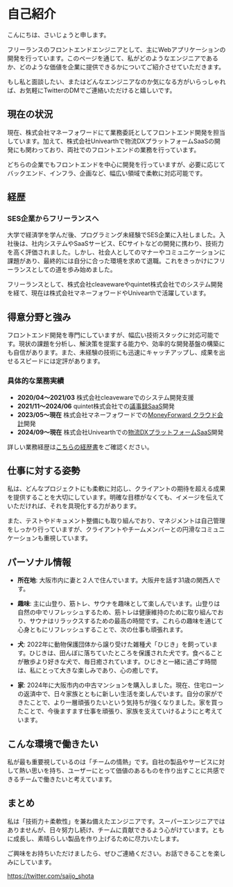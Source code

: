 # 自己紹介

こんにちは、さいじょうと申します。

フリーランスのフロントエンドエンジニアとして、主にWebアプリケーションの開発を行っています。このページを通じて、私がどのようなエンジニアであるか、どのような価値を企業に提供できるかについてご紹介させていただきます。

もし私と面談したい、またはどんなエンジニアなのか気になる方がいらっしゃれば、お気軽にTwitterのDMでご連絡いただけると嬉しいです。

## 現在の状況
現在、株式会社マネーフォワードにて業務委託としてフロントエンド開発を担当しています。加えて、株式会社Univearthで物流DXプラットフォームSaaSの開発にも関わっており、両社でのフロントエンドの業務を行っています。

どちらの企業でもフロントエンドを中心に開発を行っていますが、必要に応じてバックエンド、インフラ、企画など、幅広い領域で柔軟に対応可能です。

## 経歴
### SES企業からフリーランスへ
大学で経済学を学んだ後、プログラミング未経験でSES企業に入社しました。入社後は、社内システムやSaaSサービス、ECサイトなどの開発に携わり、技術力を高く評価されました。しかし、社会人としてのマナーやコミュニケーションに課題があり、最終的には自分に合った環境を求めて退職。これをきっかけにフリーランスとしての道を歩み始めました。

フリーランスとして、株式会社cleavewareやquintet株式会社でのシステム開発を経て、現在は株式会社マネーフォワードやUnivearthで活躍しています。

## 得意分野と強み
フロントエンド開発を専門にしていますが、幅広い技術スタックに対応可能です。現状の課題を分析し、解決策を提案する能力や、効率的な開発基盤の構築にも自信があります。また、未経験の技術にも迅速にキャッチアップし、成果を出せるスピードには定評があります。

### 具体的な業務実績
- **2020/04〜2021/03** 株式会社cleavewareでのシステム開発支援
- **2021/11〜2024/06** quintet株式会社での[議事録SaaS](https://one-minutes.com/)開発
- **2023/05〜現在** 株式会社マネーフォワードでの[MoneyForward クラウド会計](https://biz.moneyforward.com/accounting/)開発
- **2024/09〜現在** 株式会社Univearthでの[物流DXプラットフォームSaaS](https://www.lifti.jp/carriers)開発

詳しい業務経歴は[こちらの経歴書](https://www.systemya-saijo.com/career)をご確認ください。

## 仕事に対する姿勢
私は、どんなプロジェクトにも柔軟に対応し、クライアントの期待を超える成果を提供することを大切にしています。明確な目標がなくても、イメージを伝えていただければ、それを具現化する力があります。

また、テストやドキュメント整備にも取り組んでおり、マネジメントは自己管理をしっかり行っていますが、クライアントやチームメンバーとの円滑なコミュニケーションも重視しています。

## パーソナル情報

- **所在地**: 大阪市内に妻と２人で住んでいます。大阪弁を話す31歳の関西人です。

- **趣味**: 主に山登り、筋トレ、サウナを趣味として楽しんでいます。山登りは自然の中でリフレッシュするため、筋トレは健康維持のために取り組んでおり、サウナはリラックスするための最高の時間です。これらの趣味を通じて心身ともにリフレッシュすることで、次の仕事も頑張れます。

- **犬**: 2022年に動物保護団体から譲り受けた雑種犬「ひじき」を飼っています。ひじきは、田んぼに落ちていたところを保護された犬です。食べることが散歩より好きな犬で、毎日癒されています。ひじきと一緒に過ごす時間は、私にとって大きな楽しみであり、心の癒しです。

- **家**: 2024年に大阪市内の中古マンションを購入しました。現在、住宅ローンの返済中で、日々家族とともに新しい生活を楽しんでいます。自分の家ができたことで、より一層頑張りたいという気持ちが強くなりました。家を買ったことで、今後ますます仕事を頑張り、家族を支えていけるようにと考えています。

## こんな環境で働きたい
私が最も重要視しているのは「チームの情熱」です。自社の製品やサービスに対して熱い思いを持ち、ユーザーにとって価値のあるものを作り出すことに共感できるチームで働きたいと考えています。

## まとめ
私は「技術力＋柔軟性」を兼ね備えたエンジニアです。スーパーエンジニアではありませんが、日々努力し続け、チームに貢献できるよう心がけています。ともに成長し、素晴らしい製品を作り上げるために尽力いたします。

ご興味をお持ちいただけましたら、ぜひご連絡ください。お話できることを楽しみにしています。

https://twitter.com/saijo_shota
